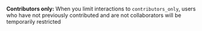 **Contributors only:** When you limit interactions to `contributors_only`,  users who have not previously contributed and are not collaborators will be temporarily restricted